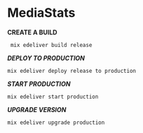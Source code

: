# MediaStats

**CREATE A BUILD**

```
 mix edeliver build release
 ```
 
***DEPLOY TO PRODUCTION***
 
 ```
 mix edeliver deploy release to production
 ```
 
***START PRODUCTION***
```
mix edeliver start production
```

***UPGRADE VERSION***
```
mix edeliver upgrade production
```
 
 

